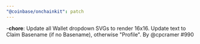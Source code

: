 ```yaml
---
"@coinbase/onchainkit": patch
---
```


-**chore**: Update all Wallet dropdown SVGs to render 16x16. Update text to Claim Basename (if no Basename), otherwise "Profile". By @cpcramer #990
